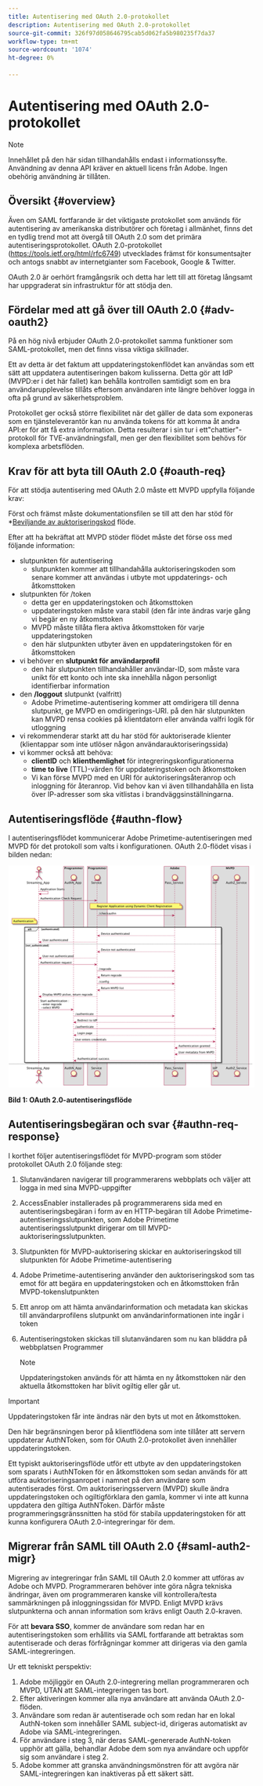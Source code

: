 ```yaml
---
title: Autentisering med OAuth 2.0-protokollet
description: Autentisering med OAuth 2.0-protokollet
source-git-commit: 326f97d058646795cab5d062fa5b980235f7da37
workflow-type: tm+mt
source-wordcount: '1074'
ht-degree: 0%

---
```



# Autentisering med OAuth 2.0-protokollet

>[!NOTE]
>
>Innehållet på den här sidan tillhandahålls endast i informationssyfte. Användning av denna API kräver en aktuell licens från Adobe. Ingen obehörig användning är tillåten.

## Översikt {#overview}

Även om SAML fortfarande är det viktigaste protokollet som används för autentisering av amerikanska distributörer och företag i allmänhet, finns det en tydlig trend mot att övergå till OAuth 2.0 som det primära autentiseringsprotokollet. OAuth 2.0-protokollet (https://tools.ietf.org/html/rfc6749) utvecklades främst för konsumentsajter och antogs snabbt av internetgianter som Facebook, Google &amp; Twitter.

OAuth 2.0 är oerhört framgångsrik och detta har lett till att företag långsamt har uppgraderat sin infrastruktur för att stödja den.



## Fördelar med att gå över till OAuth 2.0 {#adv-oauth2}

På en hög nivå erbjuder OAuth 2.0-protokollet samma funktioner som SAML-protokollet, men det finns vissa viktiga skillnader.

Ett av detta är det faktum att uppdateringstokenflödet kan användas som ett sätt att uppdatera autentiseringen bakom kulisserna. Detta gör att IdP (MVPD:er i det här fallet) kan behålla kontrollen samtidigt som en bra användarupplevelse tillåts eftersom användaren inte längre behöver logga in ofta på grund av säkerhetsproblem.

Protokollet ger också större flexibilitet när det gäller de data som exponeras som en tjänsteleverantör kan nu använda tokens för att komma åt andra API:er för att få extra information. Detta resulterar i sin tur i ett&quot;chattier&quot;-protokoll för TVE-användningsfall, men ger den flexibilitet som behövs för komplexa arbetsflöden.





## Krav för att byta till OAuth 2.0 {#oauth-req}

För att stödja autentisering med OAuth 2.0 måste ett MVPD uppfylla följande krav:

Först och främst måste dokumentationsfilen se till att den har stöd för *[Beviljande av auktoriseringskod](https://oauthlib.readthedocs.io/en/latest/oauth2/grants/authcode.html) flöde.

Efter att ha bekräftat att MVPD stöder flödet måste det förse oss med följande information:

* slutpunkten för autentisering
   * slutpunkten kommer att tillhandahålla auktoriseringskoden som senare kommer att användas i utbyte mot uppdaterings- och åtkomsttoken
* slutpunkten för /token
   * detta ger en uppdateringstoken och åtkomsttoken
   * uppdateringstoken måste vara stabil (den får inte ändras varje gång vi begär en ny åtkomsttoken
   * MVPD måste tillåta flera aktiva åtkomsttoken för varje uppdateringstoken
   * den här slutpunkten utbyter även en uppdateringstoken för en åtkomsttoken
* vi behöver en **slutpunkt för användarprofil**
   * den här slutpunkten tillhandahåller användar-ID, som måste vara unikt för ett konto och inte ska innehålla någon personligt identifierbar information
* den **/loggout** slutpunkt (valfritt)
   * Adobe Primetime-autentisering kommer att omdirigera till denna slutpunkt, ge MVPD en omdirigerings-URI. på den här slutpunkten kan MVPD rensa cookies på klientdatorn eller använda valfri logik för utloggning
* vi rekommenderar starkt att du har stöd för auktoriserade klienter (klientappar som inte utlöser någon användarauktoriseringssida)
* vi kommer också att behöva:
   * **clientID** och **klienthemlighet** för integreringskonfigurationerna
   * **time to live** (TTL)-värden för uppdateringstoken och åtkomsttoken
   * Vi kan förse MVPD med en URI för auktoriseringsåteranrop och inloggning för återanrop. Vid behov kan vi även tillhandahålla en lista över IP-adresser som ska vitlistas i brandväggsinställningarna.


## Autentiseringsflöde {#authn-flow}

I autentiseringsflödet kommunicerar Adobe Primetime-autentiseringen med MVPD för det protokoll som valts i konfigurationen. OAuth 2.0-flödet visas i bilden nedan:



![Diagram som visar autentiseringsflödet i Adobe-autentiseringen som kommunicerar med MVPD för det protokoll som valts i konfigurationen.](assets/authn-flow.png)

**Bild 1: OAuth 2.0-autentiseringsflöde**



## Autentiseringsbegäran och svar {#authn-req-response}

I korthet följer autentiseringsflödet för MVPD-program som stöder protokollet OAuth 2.0 följande steg:

1. Slutanvändaren navigerar till programmerarens webbplats och väljer att logga in med sina MVPD-uppgifter
1. AccessEnabler installerades på programmerarens sida med en autentiseringsbegäran i form av en HTTP-begäran till Adobe Primetime-autentiseringsslutpunkten, som Adobe Primetime autentiseringsslutpunkt dirigerar om till MVPD-auktoriseringsslutpunkten.
1. Slutpunkten för MVPD-auktorisering skickar en auktoriseringskod till slutpunkten för Adobe Primetime-autentisering
1. Adobe Primetime-autentisering använder den auktoriseringskod som tas emot för att begära en uppdateringstoken och en åtkomsttoken från MVPD-tokenslutpunkten
1. Ett anrop om att hämta användarinformation och metadata kan skickas till användarprofilens slutpunkt om användarinformationen inte ingår i token
1. Autentiseringstoken skickas till slutanvändaren som nu kan bläddra på webbplatsen Programmer

   >[!NOTE]
   >
   >Uppdateringstoken används för att hämta en ny åtkomsttoken när den aktuella åtkomsttoken har blivit ogiltig eller går ut.


>[!IMPORTANT]
>
>Uppdateringstoken får inte ändras när den byts ut mot en åtkomsttoken.

Den här begränsningen beror på klientflödena som inte tillåter att servern uppdaterar AuthNToken, som för OAuth 2.0-protokollet även innehåller uppdateringstoken.

Ett typiskt auktoriseringsflöde utför ett utbyte av den uppdateringstoken som sparats i AuthNToken för en åtkomsttoken som sedan används för att utföra auktoriseringsanropet i namnet på den användare som autentiserades först. Om auktoriseringsservern (MVPD) skulle ändra uppdateringstoken och ogiltigförklara den gamla, kommer vi inte att kunna uppdatera den giltiga AuthNToken. Därför måste programmeringsgränssnitten ha stöd för stabila uppdateringstoken för att kunna konfigurera OAuth 2.0-integreringar för dem.


## Migrerar från SAML till OAuth 2.0 {#saml-auth2-migr}

Migrering av integreringar från SAML till OAuth 2.0 kommer att utföras av Adobe och MVPD. Programmeraren behöver inte göra några tekniska ändringar, även om programmeraren kanske vill kontrollera/testa sammärkningen på inloggningssidan för MVPD. Enligt MVPD krävs slutpunkterna och annan information som krävs enligt Oauth 2.0-kraven.

För att **bevara SSO**, kommer de användare som redan har en autentiseringstoken som erhållits via SAML fortfarande att betraktas som autentiserade och deras förfrågningar kommer att dirigeras via den gamla SAML-integreringen.

Ur ett tekniskt perspektiv:

1. Adobe möjliggör en OAuth 2.0-integrering mellan programmeraren och MVPD, UTAN att SAML-integreringen tas bort.
1. Efter aktiveringen kommer alla nya användare att använda OAuth 2.0-flöden.
1. Användare som redan är autentiserade och som redan har en lokal AuthN-token som innehåller SAML subject-id, dirigeras automatiskt av Adobe via SAML-integreringen.
1. För användare i steg 3, när deras SAML-genererade AuthN-token upphör att gälla, behandlar Adobe dem som nya användare och uppför sig som användare i steg 2.
1. Adobe kommer att granska användningsmönstren för att avgöra när SAML-integreringen kan inaktiveras på ett säkert sätt.

